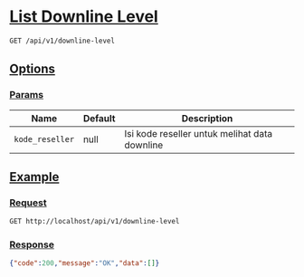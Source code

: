 # [List Downline Level]()

<!-- @category Common -->

```bash
GET /api/v1/downline-level
```

## [Options]()

### [Params]()

Name | Default | Description
--- | --- | ---
`kode_reseller` | null | Isi kode reseller untuk melihat data downline

## [Example]()

### [Request]()

```bash
GET http://localhost/api/v1/downline-level
```

### [Response]()

```json
{"code":200,"message":"OK","data":[]}
```